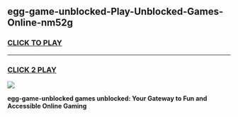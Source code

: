
## egg-game-unblocked-Play-Unblocked-Games-Online-nm52g
<h3>
<a href="https://premium76.site?title=egg-game-unblocked&ref=25A">CLICK TO PLAY</a></h3>
<hr>

<h3>
<a href="https://premium76.site?title=egg-game-unblocked&ref=25A">CLICK 2 PLAY</a>
  
</h3>

<a href="https://premium76.site?title=egg-game-unblocked&ref=25A"><img src="https://clearcache.store/games.png"></a>


**egg-game-unblocked games unblocked: Your Gateway to Fun and Accessible Online Gaming**
